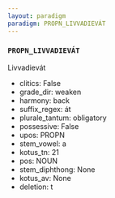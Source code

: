```yaml
---
layout: paradigm
paradigm: PROPN_LIVVADIEVÁT
---
```

### ` PROPN_LIVVADIEVÁT `

Livvadievát
* clitics: False
* grade_dir: weaken
* harmony: back
* suffix_regex: át
* plurale_tantum: obligatory
* possessive: False
* upos: PROPN
* stem_vowel: a
* kotus_tn: 21
* pos: NOUN
* stem_diphthong: None
* kotus_av: None
* deletion: t
